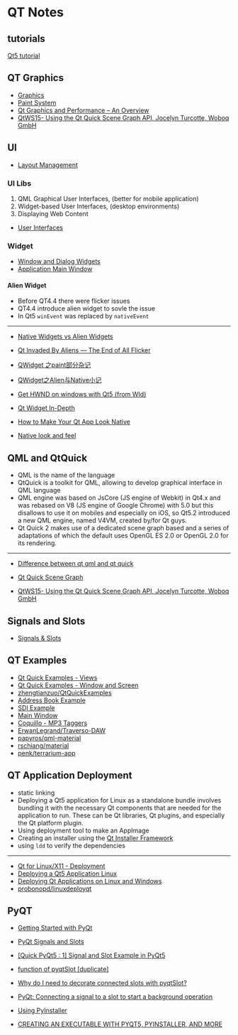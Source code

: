 # QT Notes

## tutorials
[Qt5 tutorial](http://zetcode.com/gui/qt5/)

## QT Graphics
* [Graphics](https://doc.qt.io/qt-5/topics-graphics.html)
* [Paint System](https://doc.qt.io/qt-5/paintsystem.html)
* [Qt Graphics and Performance – An Overview](https://blog.qt.io/blog/2009/12/16/qt-graphics-and-performance-an-overview/)
* [QtWS15- Using the Qt Quick Scene Graph API, Jocelyn Turcotte, Woboq GmbH](https://www.youtube.com/watch?v=cNE6Jabxxxo)

## UI
* [Layout Management](https://doc.qt.io/qt-5/layout.html)

### UI Libs
1. QML Graphical User Interfaces, (better for mobile application)
2. Widget-based User Interfaces, (desktop environments)
3. Displaying Web Content

* [User Interfaces](https://doc.qt.io/qt-5/topics-ui.html)

### Widget
* [Window and Dialog Widgets](https://doc.qt.io/qt-5/application-windows.html)
* [Application Main Window](https://doc.qt.io/qt-5/mainwindow.html)

#### Alien Widget
* Before QT4.4 there were flicker issues
* QT4.4 introduce alien widget to sovle the issue
* In Qt5 `winEvent` was replaced by `nativeEvent`
--------------
* [Native Widgets vs Alien Widgets](https://doc.qt.io/qt-5/qwidget.html#native-widgets-vs-alien-widgets)
* [Qt Invaded By Aliens — The End of All Flicker](https://blog.qt.io/blog/2007/08/09/qt-invaded-by-aliens-the-end-of-all-flicker/)
* [QWidget 之paint部分杂记](https://blog.csdn.net/dbzhang800/article/details/6835722)
* [QWidget之Alien与Native小记](https://blog.csdn.net/dbzhang800/article/details/7006270)
* [Get HWND on windows with Qt5 (from WId)](https://stackoverflow.com/questions/14048565/get-hwnd-on-windows-with-qt5-from-wid)
* [Qt Widget In-Depth](https://www.slideshare.net/qtbynokia/qwidget-indepth)
* [How to Make Your Qt App Look Native](https://www.slideshare.net/qtbynokia/how-to-make-your-qt-app-look-native)

* [Native look and feel](https://blog.qt.io/blog/2017/02/06/native-look-feel/)

## QML and QtQuick
* QML is the name of the language
* QtQuick is a toolkit for QML, allowing to develop graphical interface in QML language
* QML engine was based on JsCore (JS engine of Webkit) in Qt4.x and was rebased on V8 (JS engine of Google Chrome) with 5.0 but this disallows to use it on mobiles and especially on iOS, so Qt5.2 introduced a new QML engine, named V4VM, created by/for Qt guys.
* Qt Quick 2 makes use of a dedicated scene graph based and a series of adaptations of which the default uses OpenGL ES 2.0 or OpenGL 2.0 for its rendering. 
----------
* [Difference between qt qml and qt quick](https://stackoverflow.com/a/19837895)

* [Qt Quick Scene Graph](https://doc.qt.io/qt-5/qtquick-visualcanvas-scenegraph.html)
* [QtWS15- Using the Qt Quick Scene Graph API, Jocelyn Turcotte, Woboq GmbH](https://www.youtube.com/watch?v=cNE6Jabxxxo)

## Signals and Slots
* [Signals & Slots](https://doc.qt.io/qt-5/signalsandslots.html)


## QT Examples
* [Qt Quick Examples - Views](https://doc.qt.io/qt-5/qtquick-views-example.html)
* [Qt Quick Examples - Window and Screen](https://doc.qt.io/qt-5/qtquick-window-example.html)
* [zhengtianzuo/QtQuickExamples](https://github.com/zhengtianzuo/QtQuickExamples)
* [Address Book Example](https://doc.qt.io/qt-5/qtwidgets-itemviews-addressbook-example.html)
* [SDI Example](https://doc.qt.io/qt-5/qtwidgets-mainwindows-sdi-example.html)
* [Main Window](https://doc.qt.io/qt-5/qtwidgets-mainwindows-mainwindow-example.html)
* [Coquillo - MP3 Taggers](https://github.com/probonopd/linuxdeployqt/)
* [ErwanLegrand/Traverso-DAW](https://github.com/ErwanLegrand/Traverso-DAW)
* [papyros/qml-material](https://github.com/papyros/qml-material)
* [rschiang/material](https://github.com/rschiang/material)
* [penk/terrarium-app](https://github.com/penk/terrarium-app)


## QT Application Deployment
* static linking
* Deploying a Qt5 application for Linux as a standalone bundle involves bundling it with the necessary Qt components that are needed for the application to run. These can be Qt libraries, Qt plugins, and especially the Qt platform plugin.
* Using deployment tool to make an AppImage
* Creating an installer using the [Qt Installer Framework](https://doc.qt.io/qtinstallerframework/)
* using `ldd` to verify the dependencies
----------
* [Qt for Linux/X11 - Deployment](https://doc.qt.io/qt-5/linux-deployment.html)
* [Deploying a Qt5 Application Linux](https://wiki.qt.io/Deploying_a_Qt5_Application_Linux)
* [Deploying Qt Applications on Linux and Windows](https://lemirep.wordpress.com/2013/06/01/deploying-qt-applications-on-linux-and-windows-3/)
* [probonopd/linuxdeployqt](https://github.com/probonopd/linuxdeployqt/)

## PyQT
* [Getting Started with PyQt](https://wiki.python.org/moin/PyQt/Tutorials)
* [PyQt Signals and Slots](http://benhoff.net/pyqt-signals-slots.html)
* [[Quick PyQt5 : 1] Signal and Slot Example in PyQt5](https://blog.manash.me/quick-pyqt5-1-signal-and-slot-example-in-pyqt5-bf502ccaf11d)

* [function of pyqtSlot [duplicate]](https://stackoverflow.com/questions/45841843/function-of-pyqtslot)
* [Why do I need to decorate connected slots with pyqtSlot?](https://stackoverflow.com/questions/40325953/why-do-i-need-to-decorate-connected-slots-with-pyqtslot)
* [PyQt: Connecting a signal to a slot to start a background operation](https://stackoverflow.com/a/20818401)

* [Using PyInstaller](https://pyinstaller.readthedocs.io/en/stable/usage.html)
* [CREATING AN EXECUTABLE WITH PYQT5, PYINSTALLER, AND MORE](https://blog.aaronhktan.com/posts/2018/05/14/pyqt5-pyinstaller-executable#33-creating-a-deb-file-for-ubuntu)
